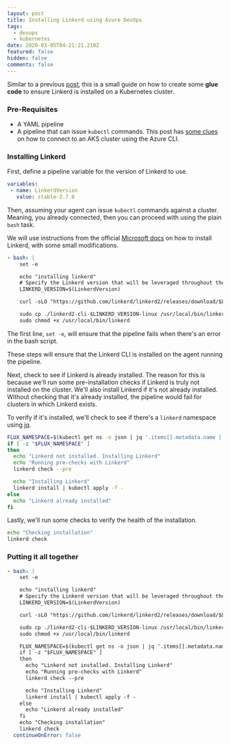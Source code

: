 ```yaml
---
layout: post
title: Installing Linkerd using Azure DevOps
tags:
  - devops
  - kubernetes
date: 2020-03-05T04:21:21.218Z
featured: false
hidden: false
comments: false
---
```

Similar to a previous [post](https://gaunacode.com/installing-fluxcd-using-azure-devops-and-helm-on-aks), this is a small guide on how to create some **glue code** to ensure Linkerd is installed on a Kubernetes cluster.

<!--more-->

### Pre-Requisites

* A YAML pipeline
* A pipeline that can issue `kubectl` commands. This post has [some clues](https://gaunacode.com/installing-fluxcd-using-azure-devops-and-helm-on-aks) on how to connect to an AKS cluster using the Azure CLI.

### Installing Linkerd

First, define a pipeline variable for the version of Linkerd to use.

```yaml
variables:  
 - name: LinkerdVersion
   value: stable-2.7.0
```

Then, assuming your agent can issue `kubectl` commands against a cluster. Meaning, you already connected, then you can proceed with using the plain `bash` task.

We will use instructions from the official [Microsoft docs](https://docs.microsoft.com/en-us/azure/aks/servicemesh-linkerd-install?pivots=client-operating-system-linux) on how to install Linkerd, with some small modifications.

```yaml
- bash: |
    set -e

    echo "installing linkerd"
    # Specify the Linkerd version that will be leveraged throughout these instructions
    LINKERD_VERSION=$(LinkerdVersion)

    curl -sLO "https://github.com/linkerd/linkerd2/releases/download/$LINKERD_VERSION/linkerd2-cli-$LINKERD_VERSION-linux"

    sudo cp ./linkerd2-cli-$LINKERD_VERSION-linux /usr/local/bin/linkerd
    sudo chmod +x /usr/local/bin/linkerd
```

The first line, `set -e`, will ensure that the pipeline fails when there's an error in the bash script.

These steps will ensure that the Linkerd CLI is installed on the agent running the pipeline.

Next, check to see if Linkerd is already installed. The reason for this is because we'll run some pre-installation checks if Linkerd is truly not installed on the cluster. We'll also install Linkerd if it's not already installed. Without checking that it's already installed, the pipeline would fail for clusters in which Linkerd exists.

To verify if it's installed, we'll check to see if there's a `linkerd` namespace using [jq](https://stedolan.github.io/jq/).

```bash
FLUX_NAMESPACE=$(kubectl get ns -o json | jq '.items[].metadata.name | select(.=="flux")')
if [ -z "$FLUX_NAMESPACE" ]
then
  echo "Linkerd not installed. Installing Linkerd"
  echo "Running pre-checks with Linkerd"
  linkerd check --pre

  echo "Installing Linkerd"
  linkerd install | kubectl apply -f -
else 
  echo "Linkerd already installed"
fi
```

Lastly, we'll run some checks to verify the health of the installation.

```bash
echo "Checking installation"
linkerd check
```

### Putting it all together

```yaml
- bash: |
    set -e

    echo "installing linkerd"
    # Specify the Linkerd version that will be leveraged throughout these instructions
    LINKERD_VERSION=$(LinkerdVersion)

    curl -sLO "https://github.com/linkerd/linkerd2/releases/download/$LINKERD_VERSION/linkerd2-cli-$LINKERD_VERSION-linux"

    sudo cp ./linkerd2-cli-$LINKERD_VERSION-linux /usr/local/bin/linkerd
    sudo chmod +x /usr/local/bin/linkerd

    FLUX_NAMESPACE=$(kubectl get ns -o json | jq '.items[].metadata.name | select(.=="flux")')
    if [ -z "$FLUX_NAMESPACE" ]
    then
      echo "Linkerd not installed. Installing Linkerd"
      echo "Running pre-checks with Linkerd"
      linkerd check --pre

      echo "Installing Linkerd"
      linkerd install | kubectl apply -f -
    else 
      echo "Linkerd already installed"
    fi
    echo "Checking installation"
    linkerd check
  continueOnError: false
```